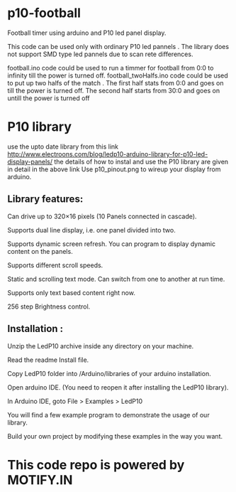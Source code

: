 # p10-football
Football timer using arduino and  P10 led panel display.

This code can be used only with ordinary P10 led pannels . The library does not support SMD type led pannels due to scan rete differences.

football.ino code could be used to run a timmer for football from 0:0 to infinity till the power is turned off.
football_twoHalfs.ino code could be used to put up two halfs of the match . The first half stats from 0:0 and goes on till the power is turned off. The second half starts from 30:0 and goes on untill the power is turned off


# P10 library
use the upto date library from this link http://www.electroons.com/blog/ledp10-arduino-library-for-p10-led-display-panels/
the details of how to instal and use the P10 library are given in detail in the above link
Use p10_pinout.png to wireup your display from arduino.

## Library features:
 
Can drive up to 320×16 pixels (10 Panels connected in cascade).

Supports dual line display, i.e. one panel divided into two.

Supports dynamic screen refresh. You can program to display dynamic content on the panels.

Supports different scroll speeds.

Static and scrolling text mode. Can switch from one to another at run time.

Supports only text based content right now.

256 step Brightness control.

## Installation :

Unzip the LedP10 archive inside any directory on your machine.

Read the readme Install file.

Copy LedP10 folder into /Arduino/libraries of your arduino installation.

Open arduino IDE. (You need to reopen it after installing the LedP10 library).

In Arduino IDE, goto File > Examples > LedP10

You will find a few example program to demonstrate the usage of our library.

Build your own project by modifying these examples in the way you want.


# This code repo is powered by MOTIFY.IN
